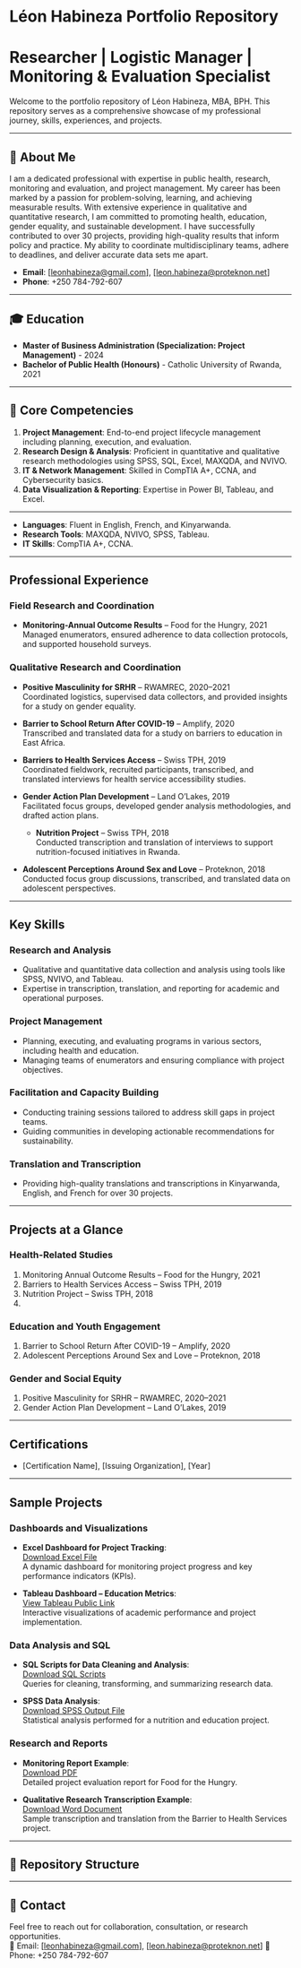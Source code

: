 # Léon Habineza Portfolio Repository
# Researcher | Logistic Manager | Monitoring & Evaluation Specialist

Welcome to the portfolio repository of Léon Habineza, MBA, BPH. 
This repository serves as a comprehensive showcase of my professional journey, skills, experiences, and projects. 

---

## 📜 About Me

I am a dedicated professional with expertise in public health, research, monitoring and evaluation, and project management. My career has been marked by a passion for problem-solving, learning, and achieving measurable results. With extensive experience in qualitative and quantitative research, I am committed to promoting health, education, gender equality, and sustainable development. I have successfully contributed to over 30 projects, providing high-quality results that inform policy and practice. My ability to coordinate multidisciplinary teams, adhere to deadlines, and deliver accurate data sets me apart.

- **Email**: [leonhabineza@gmail.com], [leon.habineza@proteknon.net]
- **Phone**: +250 784-792-607

---

## 🎓 Education

- **Master of Business Administration (Specialization: Project Management)** - 2024
- **Bachelor of Public Health (Honours)** - Catholic University of Rwanda, 2021




---

## 🔑 Core Competencies

1. **Project Management**: End-to-end project lifecycle management including planning, execution, and evaluation.
2. **Research Design & Analysis**: Proficient in quantitative and qualitative research methodologies using SPSS, SQL, Excel, MAXQDA, and NVIVO.
3. **IT & Network Management**: Skilled in CompTIA A+, CCNA, and Cybersecurity basics.
4. **Data Visualization & Reporting**: Expertise in Power BI, Tableau, and Excel.

---


- **Languages**: Fluent in English, French, and Kinyarwanda.  
- **Research Tools**: MAXQDA, NVIVO, SPSS, Tableau.  
- **IT Skills**: CompTIA A+, CCNA.  

---

## Professional Experience  

### **Field Research and Coordination** 
- **Monitoring-Annual Outcome Results** – Food for the Hungry, 2021  
   Managed enumerators, ensured adherence to data collection protocols, and supported household surveys. 


### **Qualitative Research and Coordination** 
- **Positive Masculinity for SRHR** – RWAMREC, 2020–2021  
   Coordinated logistics, supervised data collectors, and provided insights for a study on gender equality.  
- **Barrier to School Return After COVID-19** – Amplify, 2020  
   Transcribed and translated data for a study on barriers to education in East Africa.  
-  **Barriers to Health Services Access** – Swiss TPH, 2019  
   Coordinated fieldwork, recruited participants, transcribed, and translated interviews for health service accessibility studies.  

 

- **Gender Action Plan Development** – Land O’Lakes, 2019  
   Facilitated focus groups, developed gender analysis methodologies, and drafted action plans.
  - **Nutrition Project** – Swiss TPH, 2018  
   Conducted transcription and translation of interviews to support nutrition-focused initiatives in Rwanda.  

- **Adolescent Perceptions Around Sex and Love** – Proteknon, 2018  
   Conducted focus group discussions, transcribed, and translated data on adolescent perspectives.  

---

## Key Skills  

### **Research and Analysis**  
- Qualitative and quantitative data collection and analysis using tools like SPSS, NVIVO, and Tableau.  
- Expertise in transcription, translation, and reporting for academic and operational purposes.  

### **Project Management**  
- Planning, executing, and evaluating programs in various sectors, including health and education.  
- Managing teams of enumerators and ensuring compliance with project objectives.  

### **Facilitation and Capacity Building**  
- Conducting training sessions tailored to address skill gaps in project teams.  
- Guiding communities in developing actionable recommendations for sustainability.  

### **Translation and Transcription**  
- Providing high-quality translations and transcriptions in Kinyarwanda, English, and French for over 30 projects.  

---

## Projects at a Glance  

### **Health-Related Studies**  
1. Monitoring Annual Outcome Results – Food for the Hungry, 2021  
2. Barriers to Health Services Access – Swiss TPH, 2019  
3. Nutrition Project – Swiss TPH, 2018  
4. 

### **Education and Youth Engagement**  
1. Barrier to School Return After COVID-19 – Amplify, 2020  
2. Adolescent Perceptions Around Sex and Love – Proteknon, 2018  

### **Gender and Social Equity**  
1. Positive Masculinity for SRHR – RWAMREC, 2020–2021  
2. Gender Action Plan Development – Land O’Lakes, 2019  

---

## Certifications  
- [Certification Name], [Issuing Organization], [Year]  











---

## Sample Projects  

### **Dashboards and Visualizations**  
- **Excel Dashboard for Project Tracking**:  
   [Download Excel File](./sample-projects/Excel-Dashboard-Project-Tracking.xlsx)  
   A dynamic dashboard for monitoring project progress and key performance indicators (KPIs).  

- **Tableau Dashboard – Education Metrics**:  
   [View Tableau Public Link](https://public.tableau.com/profile/leonhabineza)  
   Interactive visualizations of academic performance and project implementation.  

### **Data Analysis and SQL**  
- **SQL Scripts for Data Cleaning and Analysis**:  
   [Download SQL Scripts](./sample-projects/Data-Analysis-Scripts.sql)  
   Queries for cleaning, transforming, and summarizing research data.  

- **SPSS Data Analysis**:  
   [Download SPSS Output File](./sample-projects/SPSS-Analysis-Report.sav)  
   Statistical analysis performed for a nutrition and education project.  

### **Research and Reports**  
- **Monitoring Report Example**:  
   [Download PDF](./sample-projects/Monitoring-Report-Example.pdf)  
   Detailed project evaluation report for Food for the Hungry.  

- **Qualitative Research Transcription Example**:  
   [Download Word Document](./sample-projects/Transcription-Example.docx)  
   Sample transcription and translation from the Barrier to Health Services project.  





















---

## 📂 Repository Structure



---

## 📧 Contact

Feel free to reach out for collaboration, consultation, or research opportunities.  
📧 Email: [leonhabineza@gmail.com], [leon.habineza@proteknon.net]
📱 Phone: +250 784-792-607
